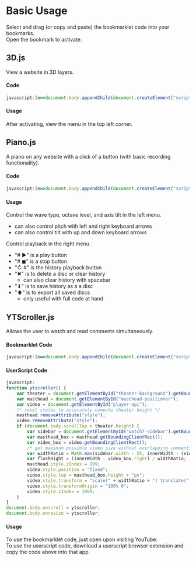 # Basic Usage
Select and drag (or copy and paste) the bookmarklet code into your bookmarks.  
Open the bookmark to activate.
## 3D.js
View a website in 3D layers.
#### Code
```javascript
javascript:(e=>document.body.appendChild(document.createElement("script")).src=e)("https://rawgit.com/Krazete/bookmarklets/master/3D.js");
```
#### Usage
After activating, view the menu in the top left corner.
## Piano.js
A piano on any website with a click of a button (with basic recording functionality).
#### Code
```javascript
javascript:(e=>document.body.appendChild(document.createElement("script")).src=e)("https://rawgit.com/Krazete/bookmarklets/master/piano.js");
```
#### Usage
Control the wave type, octave level, and axis tilt in the left menu.
- can also control pitch with left and right keyboard arrows
- can also control tilt with up and down keyboard arrows

Control playback in the right menu.
- "# ▶" is a play button
- "# ◼" is a stop button
- "↻ #" is the history playback button
- "✖" is to delete a disc or clear history
  - can also clear history with spacebar
- "⬇" is to save history as a a disc
- "⬆︎" is to export all saved discs
  - only useful with full code at hand
## YTScroller.js
Allows the user to watch and read comments simultaneously.
#### Bookmarklet Code
```javascript
javascript:(e=>document.body.appendChild(document.createElement("script")).src=e})("https://rawgit.com/Krazete/bookmarklets/master/ytscroller.js");
```
#### UserScript Code
```javascript
javascript:
function ytscroller() {
	var theater = document.getElementById("theater-background").getBoundingClientRect();
	var masthead = document.getElementById("masthead-positioner");
	var video = document.getElementById("player-api");
	/* reset styles to accurately compute theater height */
	masthead.removeAttribute("style");
	video.removeAttribute("style");
	if (document.body.scrollTop > theater.height) {
		var sidebar = document.getElementById("watch7-sidebar").getBoundingClientRect();
		var masthead_box = masthead.getBoundingClientRect();
		var video_box = video.getBoundingClientRect();
		/* get maximum possible video size without overlapping comments (unless window is too small) */
		var widthRatio = Math.max(sidebar.width - 55, innerWidth - (sidebar.left - 55)) / video_box.width;
		var flushRight = (innerWidth - video_box.right) / widthRatio;
		masthead.style.zIndex = 999;
		video.style.position = "fixed";
		video.style.top = masthead_box.height + "px";
		video.style.transform = "scale(" + widthRatio + ") translate(" + flushRight + "px)";
		video.style.transformOrigin = "100% 0";
		video.style.zIndex = 1000;
	}
}
document.body.onscroll = ytscroller;
document.body.onresize = ytscroller;
```
#### Usage
To use the bookmarklet code, just open upon visiting YouTube.  
To use the userscript code, download a userscript browser extension and copy the code above into that app.
